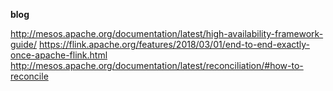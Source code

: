 

**blog**

http://mesos.apache.org/documentation/latest/high-availability-framework-guide/ 
https://flink.apache.org/features/2018/03/01/end-to-end-exactly-once-apache-flink.html
http://mesos.apache.org/documentation/latest/reconciliation/#how-to-reconcile
